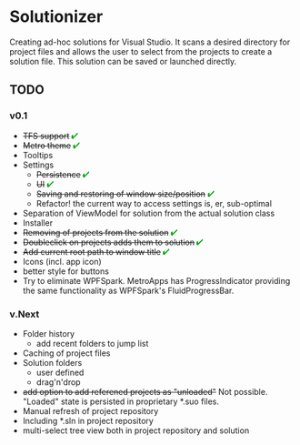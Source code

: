# Solutionizer

Creating ad-hoc solutions for Visual Studio. It scans a desired directory for project files and allows the user to select from the 
projects to create a solution file. This solution can be saved or launched directly.


## TODO

### v0.1

- <strike>TFS support</strike> ![Check](check.png)
- <strike>Metro theme</strike> ![Check](check.png)
- Tooltips
- Settings
  - <strike>Persistence</strike> ![Check](check.png)
  - <strike>UI</strike> ![Check](check.png)
  - <strike>Saving and restoring of window size/position</strike> ![Check](check.png)
  - Refactor! the current way to access settings is, er, sub-optimal
- Separation of ViewModel for solution from the actual solution class
- Installer
- <strike>Removing of projects from the solution</strike> ![Check](check.png)
- <strike>Doubleclick on projects adds them to solution</strike> ![Check](check.png)
- <strike>Add current root path to window title</strike> ![Check](check.png)
- Icons (incl. app icon)
- better style for buttons
- Try to eliminate WPFSpark. MetroApps has ProgressIndicator providing the same functionality as WPFSpark's FluidProgressBar.

### v.Next

- Folder history
  - add recent folders to jump list
- Caching of project files
- Solution folders
  - user defined
  - drag'n'drop
- <strike>add option to add referened projects as "unloaded"</strike> Not possible. "Loaded" state is persisted in proprietary *.suo files.
- Manual refresh of project repository
- Including *.sln in project repository
- multi-select tree view both in project repository and solution